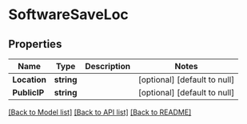 # SoftwareSaveLoc

## Properties
Name | Type | Description | Notes
------------ | ------------- | ------------- | -------------
**Location** | **string** |  | [optional] [default to null]
**PublicIP** | **string** |  | [optional] [default to null]

[[Back to Model list]](../README.md#documentation-for-models) [[Back to API list]](../README.md#documentation-for-api-endpoints) [[Back to README]](../README.md)

